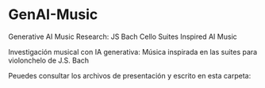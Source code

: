 # GenAI-Music
Generative AI Music Research: JS Bach Cello Suites Inspired AI Music

Investigación musical con IA generativa: Música inspirada en las suites para violonchelo de J.S. Bach

Peuedes consultar los archivos de presentación y escrito en esta carpeta: 
